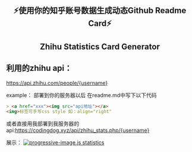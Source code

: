 <p align="center">
  <h2 align="center">⚡使用你的知乎账号数据生成动态Github Readme Card⚡</h2>
  <h2 align="center">Zhihu Statistics Card Generator</h2>
</p>

## 利用的zhihu api：
https://api.zhihu.com/people/{username}

example：
部署到你的服务器以后 在readme.md中写下以下代码

```md
> <a href="xxx"><img src="api地址"></a>
<img>标签可手写css style 如：align="right"
```
或者直接用我部署到我服务器的api:https://codingdog.xyz/api/zhihu_stats.php/{username}


展示：
<a href="https://github.com/CodingDogzxg/MessAround"><img src="https://github-readme-stats.vercel.app/api/pin/?username=CodingDogzxg&repo=MessAround" alt="progressive-image.js statistics"></a>
